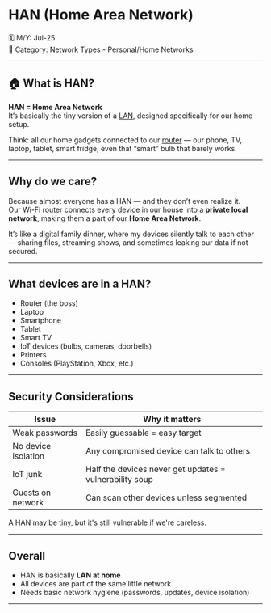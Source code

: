 # HAN (Home Area Network)

🗓️ M/Y: Jul-25  
📂 Category: Network Types - Personal/Home Networks 

---

## 🏠 What is HAN?

**HAN = Home Area Network**  
It’s basically the tiny version of a [LAN](https://github.com/bwbearr/Field-Notes/blob/2cc1ab190754b922cb81c6c34e275ff878dcee76/Networking/2.%20Types/2.1%20-%20Network%20Types/2.1.1%20-%20Personal%20or%20Home%20Networks/LAN.md), designed specifically for our home setup.

Think: all our home gadgets connected to our [router](https://github.com/bwbearr/Field-Notes/blob/2cc1ab190754b922cb81c6c34e275ff878dcee76/Networking/3.%20Network%20Hardware%20%26%20Topologies/3.1%20-%20Devices/3.1.5%20-%20Router.md) — our phone, TV, laptop, tablet, smart fridge, even that “smart” bulb that barely works.

---

## Why do we care?

Because almost everyone has a HAN — and they don’t even realize it.  
Our [Wi-Fi](https://github.com/bwbearr/Field-Notes/blob/2cc1ab190754b922cb81c6c34e275ff878dcee76/Networking/4.%20Transmission%20Media/4.2%20-%20Wireless/4.2.3%20-%20WiFi.md) router connects every device in our house into a **private local network**, making them a part of our **Home Area Network**.

It’s like a digital family dinner, where my devices silently talk to each other — sharing files, streaming shows, and sometimes leaking our data if not secured.

---

## What devices are in a HAN?

- Router (the boss)
- Laptop
- Smartphone
- Tablet
- Smart TV
- IoT devices (bulbs, cameras, doorbells)
- Printers
- Consoles (PlayStation, Xbox, etc.)

---

## Security Considerations

| Issue             | Why it matters                                        |
|------------------|--------------------------------------------------------|
| Weak passwords    | Easily guessable = easy target                        |
| No device isolation | Any compromised device can talk to others             |
| IoT junk          | Half the devices never get updates = vulnerability soup |
| Guests on network | Can scan other devices unless segmented               |

A HAN may be tiny, but it's still vulnerable if we're careless.

---

## Overall

- HAN is basically **LAN at home**
- All devices are part of the same little network
- Needs basic network hygiene (passwords, updates, device isolation)

---
